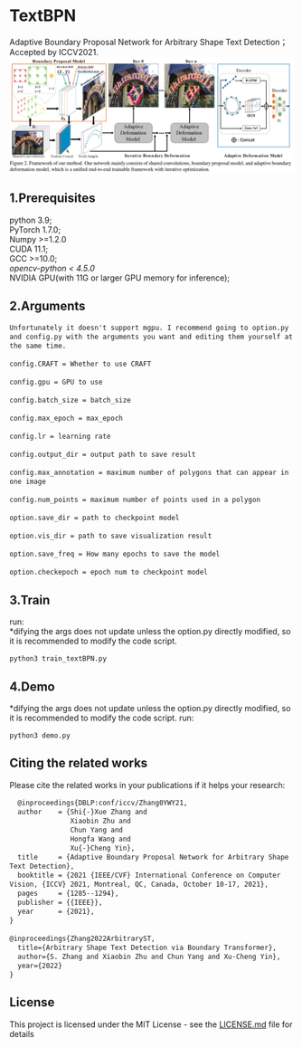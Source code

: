 # TextBPN
Adaptive Boundary Proposal Network for Arbitrary Shape Text Detection； Accepted by ICCV2021.  
![](https://github.com/GXYM/TextBPN/blob/main/vis/1.png)  

## 1.Prerequisites 
  python 3.9;  
  PyTorch 1.7.0;   
  Numpy >=1.2.0   
  CUDA 11.1;  
  GCC >=10.0;  
  *opencv-python < 4.5.0*  
  NVIDIA GPU(with 11G or larger GPU memory for inference); 
  
## 2.Arguments
```
Unfortunately it doesn't support mgpu. I recommend going to option.py and config.py with the arguments you want and editing them yourself at the same time.

config.CRAFT = Whether to use CRAFT

config.gpu = GPU to use

config.batch_size = batch_size

config.max_epoch = max_epoch

config.lr = learning rate

config.output_dir = output path to save result

config.max_annotation = maximum number of polygons that can appear in one image

config.num_points = maximum number of points used in a polygon

option.save_dir = path to checkpoint model

option.vis_dir = path to save visualization result

option.save_freq = How many epochs to save the model

option.checkepoch = epoch num to checkpoint model

```  

## 3.Train
run:  
*difying the args does not update unless the option.py directly modified, so it is recommended to modify the code script.
```
python3 train_textBPN.py
```

## 4.Demo
*difying the args does not update unless the option.py directly modified, so it is recommended to modify the code script.
run:  
```
python3 demo.py
```


## Citing the related works

Please cite the related works in your publications if it helps your research:
``` 
  @inproceedings{DBLP:conf/iccv/Zhang0YWY21,
  author    = {Shi{-}Xue Zhang and
               Xiaobin Zhu and
               Chun Yang and
               Hongfa Wang and
               Xu{-}Cheng Yin},
  title     = {Adaptive Boundary Proposal Network for Arbitrary Shape Text Detection},
  booktitle = {2021 {IEEE/CVF} International Conference on Computer Vision, {ICCV} 2021, Montreal, QC, Canada, October 10-17, 2021},
  pages     = {1285--1294},
  publisher = {{IEEE}},
  year      = {2021},
}

@inproceedings{Zhang2022ArbitraryST,
  title={Arbitrary Shape Text Detection via Boundary Transformer},
  author={S. Zhang and Xiaobin Zhu and Chun Yang and Xu-Cheng Yin},
  year={2022}
}
  ``` 
 
 ## License
This project is licensed under the MIT License - see the [LICENSE.md](https://github.com/GXYM/DRRG/blob/master/LICENSE.md) file for details


